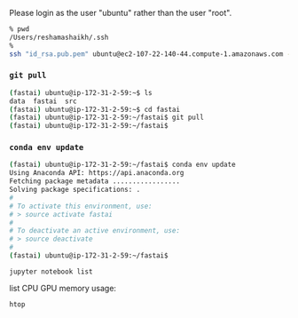 

Please login as the user "ubuntu" rather than the user "root".

```bash
% pwd
/Users/reshamashaikh/.ssh
% 
ssh "id_rsa.pub.pem" ubuntu@ec2-107-22-140-44.compute-1.amazonaws.com -L8888:localhost:8888
```

### `git pull` 
```bash
(fastai) ubuntu@ip-172-31-2-59:~$ ls
data  fastai  src
(fastai) ubuntu@ip-172-31-2-59:~$ cd fastai
(fastai) ubuntu@ip-172-31-2-59:~/fastai$ git pull
(fastai) ubuntu@ip-172-31-2-59:~/fastai$
```

### `conda env update`
```bash
(fastai) ubuntu@ip-172-31-2-59:~/fastai$ conda env update
Using Anaconda API: https://api.anaconda.org
Fetching package metadata .................
Solving package specifications: .
#
# To activate this environment, use:
# > source activate fastai
#
# To deactivate an active environment, use:
# > source deactivate
#
(fastai) ubuntu@ip-172-31-2-59:~/fastai$
```

```
jupyter notebook list
```

list CPU GPU memory usage:  
```
htop
```
